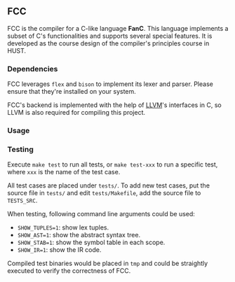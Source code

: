 
## FCC

FCC is the compiler for a C-like language **FanC**. This language implements a subset of C's functionalities and supports several special features. It is developed as the course design of the compiler's principles course in HUST.

### Dependencies

FCC leverages `flex` and `bison` to implement its lexer and parser. Please ensure that they're installed on your system.

FCC's backend is implemented with the help of [LLVM](https://llvm.org/)'s interfaces in C, so LLVM is also required for compiling this project.

### Usage

### Testing

Execute `make test` to run all tests, or `make test-xxx` to run a specific test, where `xxx` is the name of the test case.

All test cases are placed under `tests/`. To add new test cases, put the source file in `tests/` and edit `tests/Makefile`, add the source file to `TESTS_SRC`.

When testing, following command line arguments could be used:

- `SHOW_TUPLES=1`: show lex tuples.
- `SHOW_AST=1`: show the abstract syntax tree.
- `SHOW_STAB=1`: show the symbol table in each scope.
- `SHOW_IR=1`: show the IR code.

Compiled test binaries would be placed in `tmp` and could be straightly executed to verify the correctness of FCC.